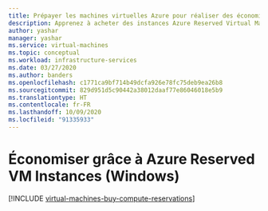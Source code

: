 ```yaml
---
title: Prépayer les machines virtuelles Azure pour réaliser des économies
description: Apprenez à acheter des instances Azure Reserved Virtual Machine Instances pour Windows afin de réduire vos coûts de calcul.
author: yashar
manager: yashar
ms.service: virtual-machines
ms.topic: conceptual
ms.workload: infrastructure-services
ms.date: 03/27/2020
ms.author: banders
ms.openlocfilehash: c1771ca9bf714b49dcfa926e78fc75deb9ea26b8
ms.sourcegitcommit: 829d951d5c90442a38012daaf77e86046018e5b9
ms.translationtype: HT
ms.contentlocale: fr-FR
ms.lasthandoff: 10/09/2020
ms.locfileid: "91335933"
---
```

# <a name="save-costs-with-azure-reserved-vm-instances-windows"></a>Économiser grâce à Azure Reserved VM Instances (Windows)
[!INCLUDE [virtual-machines-buy-compute-reservations](../../../includes/virtual-machines-common-prepay-reserved-vm-instances.md)]
